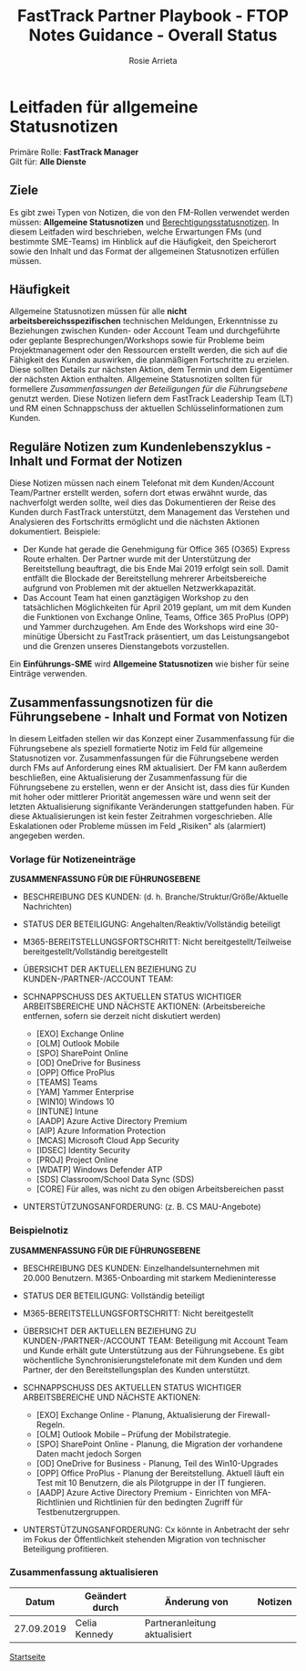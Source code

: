 ﻿---  
# required metadata  
title: FastTrack Partner Playbook - FTOP Notes Guidance - Overall Status
description: FastTrack Partner Playbook - FTOP Notes Guidance 
author: Rosie Arrieta  
ms.author: v-cekenn
manager: pagrim
ms.date: 10/03/2019  
ms.topic: partner-playbook  
ms.prod: non-product-specific
ms.custom: partner-playbook  
ft.audience: partner  
ft.owner: pagrim
---

# Leitfaden für allgemeine Statusnotizen

Primäre Rolle: **FastTrack Manager**  
Gilt für: **Alle Dienste**

## Ziele
Es gibt zwei Typen von Notizen, die von den FM-Rollen verwendet werden müssen: **Allgemeine Statusnotizen** und [Berechtigungsstatusnotizen](status-guidance-entitlement-status-notes-partner-de.md). In diesem Leitfaden wird beschrieben, welche Erwartungen FMs (und bestimmte SME-Teams) im Hinblick auf die Häufigkeit, den Speicherort sowie den Inhalt und das Format der allgemeinen Statusnotizen erfüllen müssen.


## Häufigkeit
Allgemeine Statusnotizen müssen für alle **nicht arbeitsbereichsspezifischen** technischen Meldungen, Erkenntnisse zu Beziehungen zwischen Kunden- oder Account Team und durchgeführte oder geplante Besprechungen/Workshops sowie für Probleme beim Projektmanagement oder den Ressourcen erstellt werden, die sich auf die Fähigkeit des Kunden auswirken, die planmäßigen Fortschritte zu erzielen. Diese sollten Details zur nächsten Aktion, dem Termin und dem Eigentümer der nächsten Aktion enthalten. Allgemeine Statusnotizen sollten für formellere *Zusammenfassungen der Beteiligungen für die Führungsebene* genutzt werden. Diese Notizen liefern dem FastTrack Leadership Team (LT) und RM einen Schnappschuss der aktuellen Schlüsselinformationen zum Kunden. 

## Reguläre Notizen zum Kundenlebenszyklus - Inhalt und Format der Notizen
Diese Notizen müssen nach einem Telefonat mit dem Kunden/Account Team/Partner erstellt werden, sofern dort etwas erwähnt wurde, das nachverfolgt werden sollte, weil dies das Dokumentieren der Reise des Kunden durch FastTrack unterstützt, dem Management das Verstehen und Analysieren des Fortschritts ermöglicht und die nächsten Aktionen dokumentiert. Beispiele:
 -  Der Kunde hat gerade die Genehmigung für Office 365 (O365) Express Route erhalten. Der Partner wurde mit der Unterstützung der Bereitstellung beauftragt, die bis Ende Mai 2019 erfolgt sein soll. Damit entfällt die Blockade der Bereitstellung mehrerer Arbeitsbereiche aufgrund von Problemen mit der aktuellen Netzwerkkapazität. 
 -  Das Account Team hat einen ganztägigen Workshop zu den tatsächlichen Möglichkeiten für April 2019 geplant, um mit dem Kunden die Funktionen von Exchange Online, Teams, Office 365 ProPlus (OPP) und Yammer durchzugehen. Am Ende des Workshops wird eine 30-minütige Übersicht zu FastTrack präsentiert, um das Leistungsangebot und die Grenzen unseres Dienstangebots vorzustellen. 

Ein **Einführungs-SME** wird **Allgemeine Statusnotizen** wie bisher für seine Einträge verwenden. 

## Zusammenfassungsnotizen für die Führungsebene - Inhalt und Format von Notizen
In diesem Leitfaden stellen wir das Konzept einer Zusammenfassung für die Führungsebene als speziell formatierte Notiz im Feld für allgemeine Statusnotizen vor. Zusammenfassungen für die Führungsebene werden durch FMs auf Anforderung eines RM aktualisiert. Der FM kann außerdem beschließen, eine Aktualisierung der Zusammenfassung für die Führungsebene zu erstellen, wenn er der Ansicht ist, dass dies für Kunden mit hoher oder mittlerer Priorität angemessen wäre und wenn seit der letzten Aktualisierung signifikante Veränderungen stattgefunden haben. Für diese Aktualisierungen ist kein fester Zeitrahmen vorgeschrieben. Alle Eskalationen oder Probleme müssen im Feld „Risiken" als (alarmiert) angegeben werden.

### Vorlage für Notizeneinträge
**ZUSAMMENFASSUNG FÜR DIE FÜHRUNGSEBENE**
- BESCHREIBUNG DES KUNDEN: (d. h. Branche/Struktur/Größe/Aktuelle Nachrichten)
- STATUS DER BETEILIGUNG: Angehalten/Reaktiv/Vollständig beteiligt 
- M365-BEREITSTELLUNGSFORTSCHRITT: Nicht bereitgestellt/Teilweise bereitgestellt/Vollständig bereitgestellt 
- ÜBERSICHT DER AKTUELLEN BEZIEHUNG ZU KUNDEN-/PARTNER-/ACCOUNT TEAM: 
- SCHNAPPSCHUSS DES AKTUELLEN STATUS WICHTIGER ARBEITSBEREICHE UND NÄCHSTE AKTIONEN: (Arbeitsbereiche entfernen, sofern sie derzeit nicht diskutiert werden) 

   -  [EXO]  Exchange Online
   -  [OLM]  Outlook Mobile 
   -  [SPO]  SharePoint Online
   -  [OD]  OneDrive for Business
   -  [OPP]  Office ProPlus
   -  [TEAMS]  Teams
   -  [YAM]  Yammer Enterprise
   -  [WIN10]  Windows 10
   -  [INTUNE]  Intune
   -  [AADP]  Azure Active Directory Premium
   -  [AIP]  Azure Information Protection
   -  [MCAS]  Microsoft Cloud App Security
   -  [IDSEC]  Identity Security
   -  [PROJ]      Project Online
   -  [WDATP]  Windows Defender ATP
   -  [SDS]  Classroom/School Data Sync (SDS)
   -  [CORE]  Für alles, was nicht zu den obigen Arbeitsbereichen passt

- UNTERSTÜTZUNGSANFORDERUNG: (z. B. CS MAU-Angebote)

### Beispielnotiz

**ZUSAMMENFASSUNG FÜR DIE FÜHRUNGSEBENE**
- BESCHREIBUNG DES KUNDEN: Einzelhandelsunternehmen mit 20.000 Benutzern. M365-Onboarding mit starkem Medieninteresse
- STATUS DER BETEILIGUNG: Vollständig beteiligt 
- M365-BEREITSTELLUNGSFORTSCHRITT: Nicht bereitgestellt 
- ÜBERSICHT DER AKTUELLEN BEZIEHUNG ZU KUNDEN-/PARTNER-/ACCOUNT TEAM: Beteiligung mit Account Team und Kunde erhält gute Unterstützung aus der Führungsebene. Es gibt wöchentliche Synchronisierungstelefonate mit dem Kunden und dem Partner, der den Bereitstellungsplan des Kunden unterstützt.
- SCHNAPPSCHUSS DES AKTUELLEN STATUS WICHTIGER ARBEITSBEREICHE UND NÄCHSTE AKTIONEN:

   -  [EXO]  Exchange Online - Planung, Aktualisierung der Firewall-Regeln.
   -  [OLM]  Outlook Mobile – Prüfung der Mobilstrategie.
   -  [SPO]  SharePoint Online - Planung, die Migration der vorhandene Daten macht jedoch Sorgen
   -  [OD]  OneDrive for Business - Planung, Teil des Win10-Upgrades
   -  [OPP]  Office ProPlus - Planung der Bereitstellung. Aktuell läuft ein Test mit 10 Benutzern, die als Pilotgruppe in der IT fungieren.
   -  [AADP]  Azure Active Directory Premium - Einrichten von MFA-Richtlinien und Richtlinien für den bedingten Zugriff für Testbenutzergruppen.

- UNTERSTÜTZUNGSANFORDERUNG: Cx könnte in Anbetracht der sehr im Fokus der Öffentlichkeit stehenden Migration von technischer Beteiligung profitieren.

### Zusammenfassung aktualisieren

|Datum|Geändert durch|Änderung von|Notizen|
|---------|---------------|----------------------------|-------------|
|27.09.2019| Celia Kennedy| Partneranleitung aktualisiert| |

[Startseite](http://partner-docs.microsoft.com)

